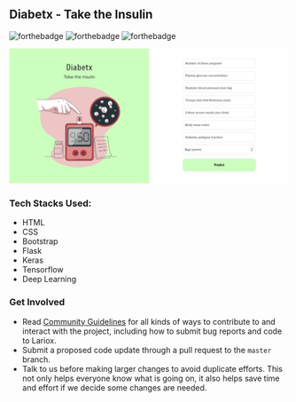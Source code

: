 ## Diabetx - Take the Insulin
 
 <div>  
    
  ![forthebadge](https://forthebadge.com/images/badges/made-with-python.svg)
  ![forthebadge](https://forthebadge.com/images/badges/built-with-love.svg)
  ![forthebadge](https://forthebadge.com/images/badges/uses-brains.svg)
  

</div>

![](image.PNG)


### Tech Stacks Used:

- HTML
- CSS
- Bootstrap
- Flask
- Keras
- Tensorflow
- Deep Learning

### Get Involved

*  Read [Community Guidelines](<https://github.com/yadvi12/Lariox-Automation/blob/main/CONTRIBUTING.md>) for all
   kinds of ways to contribute to and interact with the project,
   including how to submit bug reports and
   code to Lariox.
*  Submit a proposed code update through a pull request to the ``master`` branch.
*  Talk to us before making larger changes
   to avoid duplicate efforts. This not only helps everyone
   know what is going on, it also helps save time and effort if we decide
   some changes are needed.
